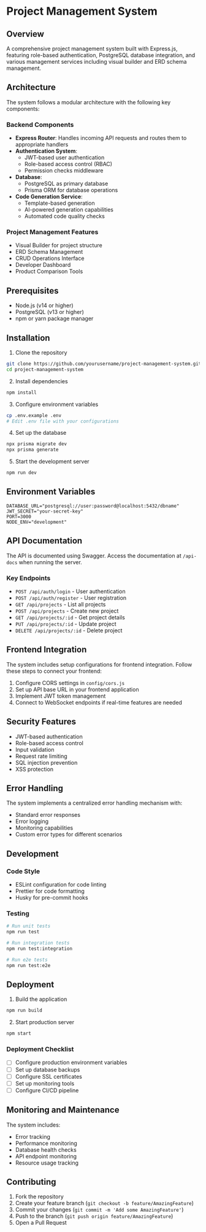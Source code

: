 # Project Management System

## Overview
A comprehensive project management system built with Express.js, featuring role-based authentication, PostgreSQL database integration, and various management services including visual builder and ERD schema management.

## Architecture

The system follows a modular architecture with the following key components:

### Backend Components
- **Express Router**: Handles incoming API requests and routes them to appropriate handlers
- **Authentication System**: 
  - JWT-based user authentication
  - Role-based access control (RBAC)
  - Permission checks middleware
- **Database**: 
  - PostgreSQL as primary database
  - Prisma ORM for database operations
- **Code Generation Service**:
  - Template-based generation
  - AI-powered generation capabilities
  - Automated code quality checks

### Project Management Features
- Visual Builder for project structure
- ERD Schema Management
- CRUD Operations Interface
- Developer Dashboard
- Product Comparison Tools

## Prerequisites
- Node.js (v14 or higher)
- PostgreSQL (v13 or higher)
- npm or yarn package manager

## Installation

1. Clone the repository
```bash
git clone https://github.com/yourusername/project-management-system.git
cd project-management-system
```

2. Install dependencies
```bash
npm install
```

3. Configure environment variables
```bash
cp .env.example .env
# Edit .env file with your configurations
```

4. Set up the database
```bash
npx prisma migrate dev
npx prisma generate
```

5. Start the development server
```bash
npm run dev
```

## Environment Variables

```env
DATABASE_URL="postgresql://user:password@localhost:5432/dbname"
JWT_SECRET="your-secret-key"
PORT=3000
NODE_ENV="development"
```

## API Documentation

The API is documented using Swagger. Access the documentation at `/api-docs` when running the server.

### Key Endpoints

- `POST /api/auth/login` - User authentication
- `POST /api/auth/register` - User registration
- `GET /api/projects` - List all projects
- `POST /api/projects` - Create new project
- `GET /api/projects/:id` - Get project details
- `PUT /api/projects/:id` - Update project
- `DELETE /api/projects/:id` - Delete project

## Frontend Integration

The system includes setup configurations for frontend integration. Follow these steps to connect your frontend:

1. Configure CORS settings in `config/cors.js`
2. Set up API base URL in your frontend application
3. Implement JWT token management
4. Connect to WebSocket endpoints if real-time features are needed

## Security Features

- JWT-based authentication
- Role-based access control
- Input validation
- Request rate limiting
- SQL injection prevention
- XSS protection

## Error Handling

The system implements a centralized error handling mechanism with:
- Standard error responses
- Error logging
- Monitoring capabilities
- Custom error types for different scenarios

## Development

### Code Style
- ESLint configuration for code linting
- Prettier for code formatting
- Husky for pre-commit hooks

### Testing
```bash
# Run unit tests
npm run test

# Run integration tests
npm run test:integration

# Run e2e tests
npm run test:e2e
```

## Deployment

1. Build the application
```bash
npm run build
```

2. Start production server
```bash
npm start
```

### Deployment Checklist
- [ ] Configure production environment variables
- [ ] Set up database backups
- [ ] Configure SSL certificates
- [ ] Set up monitoring tools
- [ ] Configure CI/CD pipeline

## Monitoring and Maintenance

The system includes:
- Error tracking
- Performance monitoring
- Database health checks
- API endpoint monitoring
- Resource usage tracking

## Contributing

1. Fork the repository
2. Create your feature branch (`git checkout -b feature/AmazingFeature`)
3. Commit your changes (`git commit -m 'Add some AmazingFeature'`)
4. Push to the branch (`git push origin feature/AmazingFeature`)
5. Open a Pull Request
